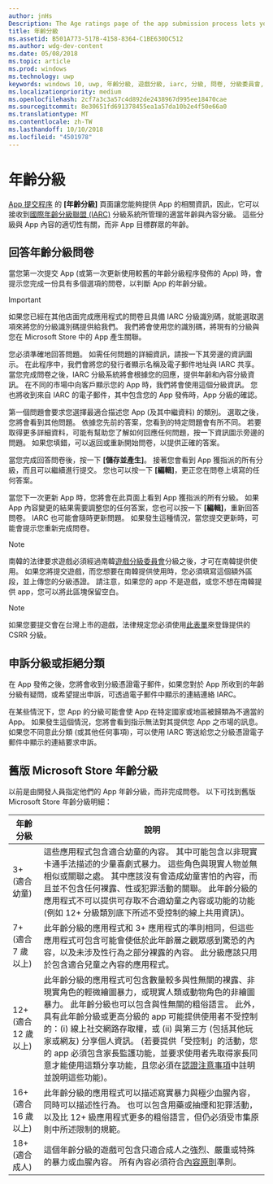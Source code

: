 ```yaml
---
author: jnHs
Description: The Age ratings page of the app submission process lets you provide information about your app so it can receive the appropriate age ratings from the International Age Ratings Coalition (IARC).
title: 年齡分級
ms.assetid: B501A773-517B-4158-8364-C1BE630DC512
ms.author: wdg-dev-content
ms.date: 05/08/2018
ms.topic: article
ms.prod: windows
ms.technology: uwp
keywords: windows 10, uwp, 年齡分級, 遊戲分級, iarc, 分級, 問卷, 分級委員會, 內容分級
ms.localizationpriority: medium
ms.openlocfilehash: 2cf7a3c3a57c4d892de2438967d995ee18470cae
ms.sourcegitcommit: 8e30651fd691378455ea1a57da10b2e4f50e66a0
ms.translationtype: MT
ms.contentlocale: zh-TW
ms.lasthandoff: 10/10/2018
ms.locfileid: "4501978"
---
```

# <a name="age-ratings"></a>年齡分級


[App 提交程序](app-submissions.md) 的 **\[年齡分級\]** 頁面讓您能夠提供 App 的相關資訊，因此，它可以接收到[國際年齡分級聯盟 (IARC)](http://go.microsoft.com/fwlink/p/?LinkId=716854) 分級系統所管理的適當年齡與內容分級。 這些分級與 App 內容的適切性有關，而非 App 目標群眾的年齡。

## <a name="answering-the-age-ratings-questionnaire"></a>回答年齡分級問卷

當您第一次提交 App (或第一次更新使用較舊的年齡分級程序發佈的 App) 時，會提示您完成一份具有多個選項的問卷，以判斷 App 的年齡分級。

> [!IMPORTANT]
> 如果您已經在其他店面完成應用程式的問卷且具備 IARC 分級識別碼，就能選取選項來將您的分級識別碼提供給我們。 我們將會使用您的識別碼，將現有的分級與您在 Microsoft Store 中的 App 產生關聯。

您必須準確地回答問題。 如需任何問題的詳細資訊，請按一下其旁邊的資訊圖示。 在此程序中，我們會將您的發行者顯示名稱及電子郵件地址與 IARC 共享。 當您完成問卷之後，IARC 分級系統將會根據您的回應，提供年齡和內容分級資訊。 在不同的市場中向客戶顯示您的 App 時，我們將會使用這個分級資訊。 您也將收到來自 IARC 的電子郵件，其中包含您的 App 發佈時，App 分級的確認。

第一個問題會要求您選擇最適合描述您 App (及其中繼資料) 的類別。 選取之後，您將會看到其他問題。 依據您先前的答案，您看到的特定問題會有所不同。 若要取得更多詳細資料，可能有幫助您了解如何回應任何問題，按一下資訊圖示旁邊的問題。 如果您填錯，可以返回或重新開始問卷，以提供正確的答案。

當您完成回答問卷後，按一下 **\[儲存並產生\]**。 接著您會看到 App 獲指派的所有分級，而且可以繼續進行提交。 您也可以按一下 **\[編輯\]**，更正您在問卷上填寫的任何答案。

當您下一次更新 App 時，您將會在此頁面上看到 App 獲指派的所有分級。 如果 App 內容變更的結果需要調整您的任何答案，您也可以按一下 **\[編輯\]**，重新回答問卷。 IARC 也可能會隨時更新問題。 如果發生這種情況，當您提交更新時，可能會提示您重新完成問卷。

<span id="boards" />

> [!NOTE]
> 南韓的法律要求遊戲必須經過南韓[遊戲分級委員會](http://go.microsoft.com/fwlink/p/?LinkId=228256)分級之後，才可在南韓提供使用。 如果您將提交遊戲，而您想要在南韓提供使用時，您必須填寫這個額外區段，並上傳您的分級憑證。 請注意，如果您的 app 不是遊戲，或您不想在南韓提供 app，您可以將此區塊保留空白。

> [!NOTE]
> 如果您要提交會在台灣上市的遊戲，法律規定您必須使用[此表單](https://go.microsoft.com/fwlink/?linkid=867281)來登錄提供的 CSRR 分級。 

<span id="appeal" />

## <a name="appealing-ratings-or-refused-classifications"></a>申訴分級或拒絕分類

在 App 發佈之後，您將會收到分級憑證電子郵件，如果您對於 App 所收到的年齡分級有疑問，或希望提出申訴，可透過電子郵件中顯示的連結連絡 IARC。

在某些情況下，您 App 的分級可能會使 App 在特定國家或地區被歸類為不適當的 App。 如果發生這個情況，您將會看到指示無法對其提供您 App 之市場的訊息。 如果您不同意此分類 (或其他任何事項)，可以使用 IARC 寄送給您之分級憑證電子郵件中顯示的連結要求申訴。


## <a name="previous-microsoft-store-age-ratings"></a>舊版 Microsoft Store 年齡分級

以前是由開發人員指定他們的 App 年齡分級，而非完成問卷。 以下可找到舊版 Microsoft Store 年齡分級明細：

| 年齡分級                           | 說明                            |
|--------------------------------------|----------------------------------------|
| 3+ (適合幼童)     | 這些應用程式包含適合幼童的內容。 其中可能包含以非現實卡通手法描述的少量喜劇式暴力。 這些角色與現實人物並無相似或關聯之處。 其中應該沒有會造成幼童害怕的內容，而且並不包含任何裸露、性或犯罪活動的關聯。 此年齡分級的應用程式不可以提供可存取不合適幼童之內容或功能的功能 (例如 12+ 分級類別底下所述不受控制的線上共用資訊)。            |
| 7+ (適合 7 歲以上)   | 此年齡分級的應用程式和 3+ 應用程式的準則相同，但這些應用程式可包含可能會使低於此年齡層之觀眾感到驚恐的內容，以及未涉及性行為之部分裸露的內容。 此分級應該只用於包含適合兒童之內容的應用程式。                                                                                   |
| 12+ (適合 12 歲以上) | 此年齡分級的應用程式可包含數量較多與性無關的裸露、非現實角色的輕微繪圖暴力，或現實人類或動物角色的非繪圖暴力。 此年齡分級也可以包含與性無關的粗俗語言。 此外，具有此年齡分級或更高分級的 app 可能提供使用者不受控制的：(i) 線上社交網路存取權，或 (ii) 與第三方 (包括其他玩家或網友) 分享個人資訊。 (若要提供「受控制」的活動，您的 app 必須包含家長監護功能，並要求使用者先取得家長同意才能使用這類分享功能，且您必須在[認證注意事項](notes-for-certification.md)中註明並說明這些功能)。 |
| 16+ (適合 16 歲以上) | 此年齡分級的應用程式可以描述寫實暴力與極少血腥內容，同時可以描述性行為。 也可以包含用藥或抽煙和犯罪活動，以及比 12+ 級應用程式更多的粗俗語言，但仍必須受市集原則中所述限制的規範。                                                                                                                           |
| 18+ (適合成人)            | 這個年齡分級的遊戲可包含只適合成人之強烈、嚴重或特殊的暴力或血腥內容。 所有內容必須符合[內容原則](https://docs.microsoft.com/legal/windows/agreements/store-policies)準則。                                                                                                                                                            |
